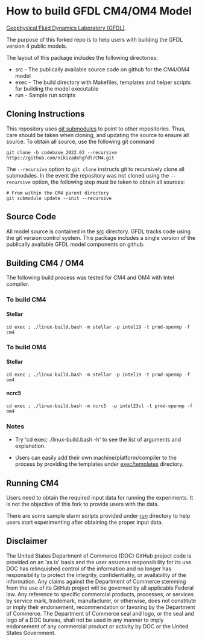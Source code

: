 # How to build GFDL CM4/OM4 Model
[Geophysical Fluid Dynamics Laboratory
(GFDL)](https://www.gfdl.noaa.gov).

The purpose of this forked repo is to help users with building the GFDL version 4 public models.

The layout of this package includes the following directories:

* src  - The publically available source code on github for the CM4/OM4 model
* exec - The build directory with Makefiles, templates and helper scripts for building the model executable
* run  - Sample run scripts

## Cloning Instructions

This repository uses [git
submodules](https://git-scm.com/book/en/v2/Git-Tools-Submodules) to
point to other repositories.  Thus, care should be taken when cloning,
and updating the source to ensure all source.  To obtain all source,
use the following git command

```
git clone -b codebase_2022.03 --recursive https://github.com/nikizadehgfdl/CM4.git
```

The `--recursive` option to `git clone` instructs git to recursively
clone all submodules.  In the event the repository was not cloned
using the `--recursive` option, the following step must be taken to
obtain all sources:

```
# From within the CM4 parent directory
git submodule update --init --recursive
```

## Source Code

All model source is contained in the [src](src) directory.  GFDL
tracks code using the git version control system.  This package
includes a single version of the publically available GFDL model components on github.

## Building CM4 / OM4

The following build process was tested for CM4 and OM4 with Intel compiler.

### To build CM4
#### Stellar
```
cd exec ; ./linux-build.bash -m stellar -p intel19 -t prod-openmp -f cm4
```

### To build OM4
#### Stellar
```
cd exec ; ./linux-build.bash -m stellar -p intel19 -t prod-openmp -f om4
```
#### ncrc5
```
cd exec ; ./linux-build.bash -m ncrc5  -p intel23cl -t prod-openmp -f om4
```

### Notes

- Try 'cd exec; ./linux-build.bash -h' to see the list of arguments and explanation.

- Users can easily add their own machine/platform/compiler to the process by providing the templates under [exec/templates](exec/templates) directory.

## Running CM4

Users need to obtain the required input data for running the experiments. 
It is not the objective of this fork to provide users with the data.

There are some sample slurm scripts provided under [run](run) directory
to help users start experimenting after obtaining the proper input data.

## Disclaimer

The United States Department of Commerce (DOC) GitHub project code is
provided on an 'as is' basis and the user assumes responsibility for
its use.  DOC has relinquished control of the information and no
longer has responsibility to protect the integrity, confidentiality,
or availability of the information.  Any claims against the Department
of Commerce stemming from the use of its GitHub project will be
governed by all applicable Federal law.  Any reference to specific
commercial products, processes, or services by service mark,
trademark, manufacturer, or otherwise, does not constitute or imply
their endorsement, recommendation or favoring by the Department of
Commerce.  The Department of Commerce seal and logo, or the seal and
logo of a DOC bureau, shall not be used in any manner to imply
endorsement of any commercial product or activity by DOC or the United
States Government.

